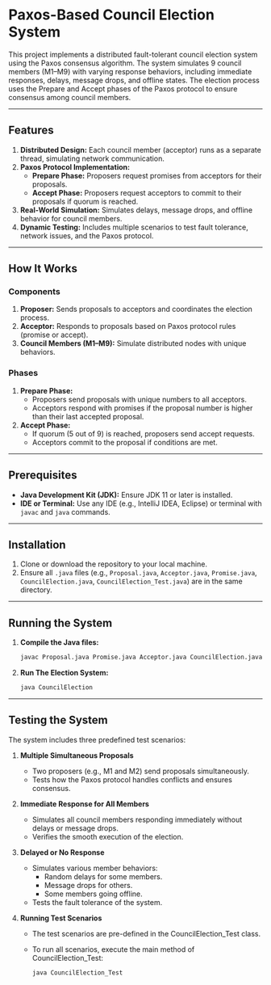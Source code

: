 # Paxos-Based Council Election System

This project implements a distributed fault-tolerant council election system using the Paxos consensus algorithm. The system simulates 9 council members (M1–M9) with varying response behaviors, including immediate responses, delays, message drops, and offline states. The election process uses the Prepare and Accept phases of the Paxos protocol to ensure consensus among council members.

---

## Features

1. **Distributed Design:** Each council member (acceptor) runs as a separate thread, simulating network communication.
2. **Paxos Protocol Implementation:**
   - **Prepare Phase:** Proposers request promises from acceptors for their proposals.
   - **Accept Phase:** Proposers request acceptors to commit to their proposals if quorum is reached.
3. **Real-World Simulation:** Simulates delays, message drops, and offline behavior for council members.
4. **Dynamic Testing:** Includes multiple scenarios to test fault tolerance, network issues, and the Paxos protocol.

---

## How It Works

### Components
1. **Proposer:** Sends proposals to acceptors and coordinates the election process.
2. **Acceptor:** Responds to proposals based on Paxos protocol rules (promise or accept).
3. **Council Members (M1–M9):** Simulate distributed nodes with unique behaviors.

### Phases
1. **Prepare Phase:** 
   - Proposers send proposals with unique numbers to all acceptors.
   - Acceptors respond with promises if the proposal number is higher than their last accepted proposal.
2. **Accept Phase:**
   - If quorum (5 out of 9) is reached, proposers send accept requests.
   - Acceptors commit to the proposal if conditions are met.

---

## Prerequisites

- **Java Development Kit (JDK):** Ensure JDK 11 or later is installed.
- **IDE or Terminal:** Use any IDE (e.g., IntelliJ IDEA, Eclipse) or terminal with `javac` and `java` commands.

---

## Installation

1. Clone or download the repository to your local machine.
2. Ensure all `.java` files (e.g., `Proposal.java`, `Acceptor.java`, `Promise.java`, `CouncilElection.java`, `CouncilElection_Test.java`) are in the same directory.

---

## Running the System

1. **Compile the Java files:**
   ```bash
   javac Proposal.java Promise.java Acceptor.java CouncilElection.java CouncilElection_Test.java

2. **Run The Election System:**
   ```bash
   java CouncilElection
   
---

## Testing the System
The system includes three predefined test scenarios:

1. **Multiple Simultaneous Proposals**
   - Two proposers (e.g., M1 and M2) send proposals simultaneously.
   - Tests how the Paxos protocol handles conflicts and ensures consensus.

2. **Immediate Response for All Members**
   - Simulates all council members responding immediately without delays or message drops.
   - Verifies the smooth execution of the election.

3. **Delayed or No Response**
   - Simulates various member behaviors:
       - Random delays for some members.
       - Message drops for others.
       - Some members going offline.
   - Tests the fault tolerance of the system.

4. **Running Test Scenarios**
   - The test scenarios are pre-defined in the CouncilElection_Test class.
   - To run all scenarios, execute the main method of CouncilElection_Test:
     
     ```bash
     java CouncilElection_Test


